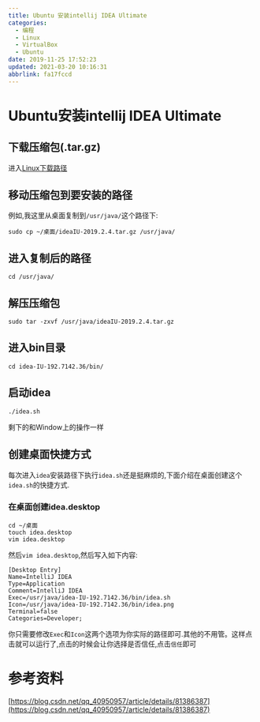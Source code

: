 ```yaml
---
title: Ubuntu 安装intellij IDEA Ultimate
categories: 
  - 编程
  - Linux
  - VirtualBox
  - Ubuntu
date: 2019-11-25 17:52:23
updated: 2021-03-20 10:16:31
abbrlink: fa17fccd
---
```

# Ubuntu安装intellij IDEA Ultimate
## 下载压缩包(.tar.gz)
进入[Linux下载路径](https://www.jetbrains.com/idea/download/download-thanks.html?platform=linux)
## 移动压缩包到要安装的路径
例如,我这里从桌面复制到`/usr/java/`这个路径下:
```shell
sudo cp ~/桌面/ideaIU-2019.2.4.tar.gz /usr/java/
```
## 进入复制后的路径
```shell
cd /usr/java/
```
## 解压压缩包
```shell
sudo tar -zxvf /usr/java/ideaIU-2019.2.4.tar.gz
```
## 进入bin目录
```shell
cd idea-IU-192.7142.36/bin/
```
## 启动idea
```shell
./idea.sh
```
剩下的和Window上的操作一样
## 创建桌面快捷方式
每次进入`idea`安装路径下执行`idea.sh`还是挺麻烦的,下面介绍在桌面创建这个`idea.sh`的快捷方式.
### 在桌面创建idea.desktop
```shell
cd ~/桌面
touch idea.desktop
vim idea.desktop
```
然后`vim idea.desktop`,然后写入如下内容:
```shell
[Desktop Entry]
Name=IntelliJ IDEA
Type=Application
Comment=IntelliJ IDEA
Exec=/usr/java/idea-IU-192.7142.36/bin/idea.sh
Icon=/usr/java/idea-IU-192.7142.36/bin/idea.png
Terminal=false
Categories=Developer;
```
你只需要修改`Exec`和`Icon`这两个选项为你实际的路径即可.其他的不用管。这样点击就可以运行了,点击的时候会让你选择是否信任,点击`信任`即可

# 参考资料
[https://blog.csdn.net/qq_40950957/article/details/81386387](https://blog.csdn.net/qq_40950957/article/details/81386387)
